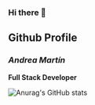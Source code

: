 ### Hi there 👋
## Github Profile 
### *Andrea Martín*
**Full Stack Developer**

![Anurag's GitHub stats](https://github-readme-stats.vercel.app/api?username=Andreamartinn17&show_icons=true)

<!--
**Andreamartinn17/Andreamartinn17** is a ✨ _special_ ✨ repository because its `README.md` (this file) appears on your GitHub profile.

Here are some ideas to get you started:

- 🔭 I’m currently working on ...
- 🌱 I’m currently learning ...
- 👯 I’m looking to collaborate on ...
- 🤔 I’m looking for help with ...
- 💬 Ask me about ...
- 📫 How to reach me: ...
- 😄 Pronouns: ...
- ⚡ Fun fact: ...
-->
